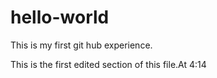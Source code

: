 # hello-world
This is my first git hub experience.

This is the first edited section of this file.At 4:14
